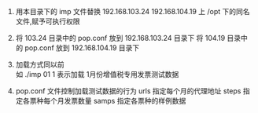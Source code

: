 

1. 用本目录下的 imp 文件替换 
	192.168.103.24
	192.168.104.19 上 /opt 下的同名文件,赋予可执行权限

2. 将 103.24 目录中的 pop.conf 放到 192.168.103.24 目录下
   将 104.19 目录中的 pop.conf 放到 192.168.104.19 目录下

3. 加载方式同以前   
	如 ./imp 01 1 表示加载 1月份增值税专用发票测试数据

4. pop.conf 文件控制加载测试数据的行为
	urls  指定每个月的代理地址
	steps 指定各票种每个月发票数量
	samps 指定各票种的样例数据